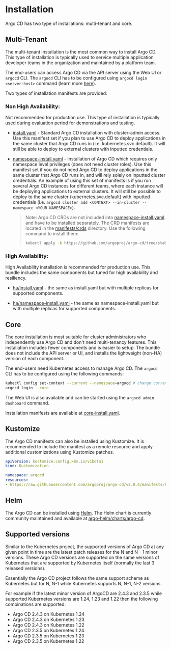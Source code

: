 # Installation

Argo CD has two type of installations: multi-tenant and core.

## Multi-Tenant

The multi-tenant installation is the most common way to install Argo CD. This type of installation is typically used to service multiple application developer teams
in the organization and maintained by a platform team.

The end-users can access Argo CD via the API server using the Web UI or `argocd` CLI. The `argocd` CLI has to be configured using `argocd login <server-host>` command
(learn more [here](../user-guide/commands/argocd_login.md)).

Two types of installation manifests are provided:

### Non High Availability:

Not recommended for production use. This type of installation is typically used during evaluation period for demonstrations and testing.

* [install.yaml](https://github.com/argoproj/argo-cd/blob/master/manifests/install.yaml) - Standard Argo CD installation with cluster-admin access. Use this
  manifest set if you plan to use Argo CD to deploy applications in the same cluster that Argo CD runs
  in (i.e. kubernetes.svc.default). It will still be able to deploy to external clusters with inputted
  credentials.

* [namespace-install.yaml](https://github.com/argoproj/argo-cd/blob/master/manifests/namespace-install.yaml) - Installation of Argo CD which requires only
  namespace level privileges (does not need cluster roles). Use this manifest set if you do not
  need Argo CD to deploy applications in the same cluster that Argo CD runs in, and will rely solely
  on inputted cluster credentials. An example of using this set of manifests is if you run several
  Argo CD instances for different teams, where each instance will be deploying applications to
  external clusters. It will still be possible to deploy to the same cluster (kubernetes.svc.default)
  with inputted credentials (i.e. `argocd cluster add <CONTEXT> --in-cluster --namespace <YOUR NAMESPACE>`).

  > Note: Argo CD CRDs are not included into [namespace-install.yaml](https://github.com/argoproj/argo-cd/blob/master/manifests/namespace-install.yaml).
  > and have to be installed separately. The CRD manifests are located in the [manifests/crds](https://github.com/argoproj/argo-cd/blob/master/manifests/crds) directory.
  > Use the following command to install them:
  > ```bash
  > kubectl apply -k https://github.com/argoproj/argo-cd/tree/stable/manifests/crds
  > ```

### High Availability:

High Availability installation is recommended for production use. This bundle includes the same components but tuned for high availability and resiliency.

* [ha/install.yaml](https://github.com/argoproj/argo-cd/blob/master/manifests/ha/install.yaml) - the same as install.yaml but with multiple replicas for
  supported components.

* [ha/namespace-install.yaml](https://github.com/argoproj/argo-cd/blob/master/manifests/ha/namespace-install.yaml) - the same as namespace-install.yaml but
  with multiple replicas for supported components.

## Core

The core installation is most suitable for cluster administrators who independently use Argo CD and don't need multi-tenancy features. This installation
includes fewer components and is easier to setup. The bundle does not include the API server or UI, and installs the lightweight (non-HA) version of each component.

The end-users need Kubernetes access to manage Argo CD. The `argocd` CLI has to be configured using the following commands:

```bash
kubectl config set-context --current --namespace=argocd # change current kube context to argocd namespace
argocd login --core
```

The Web UI is also available and can be started using the `argocd admin dashboard` command.

Installation manifests are available at [core-install.yaml](https://github.com/argoproj/argo-cd/blob/master/manifests/core-install.yaml).

## Kustomize

The Argo CD manifests can also be installed using Kustomize. It is recommended to include the manifest as a remote resource and apply additional customizations
using Kustomize patches.


```yaml
apiVersion: kustomize.config.k8s.io/v1beta1
kind: Kustomization

namespace: argocd
resources:
- https://raw.githubusercontent.com/argoproj/argo-cd/v2.0.4/manifests/ha/install.yaml
```

## Helm

The Argo CD can be installed using [Helm](https://helm.sh/). The Helm chart is currently community maintained and available at
[argo-helm/charts/argo-cd](https://github.com/argoproj/argo-helm/tree/master/charts/argo-cd).

## Supported versions

Similar to the Kubernetes project, the supported versions of Argo CD at any given point in time are the latest patch releases for the N 
and N - 1 minor versions.
These Argo CD versions are supported on the same versions of Kubernetes that are supported by Kubernetes itself (normally the last 3 released versions).

Essentially the Argo CD project follows the same support scheme as Kubernetes but for N, N-1 while Kubernetes supports N, N-1, N-2 versions.

For example if the latest minor version of ArgoCD are 2.4.3 and 2.3.5  while supported Kubernetes versions are 1.24, 1.23 and 1.22 then the following combinations are supported:

* Argo CD 2.4.3 on Kubernetes 1.24
* Argo CD 2.4.3 on Kubernetes 1.23
* Argo CD 2.4.3 on Kubernetes 1.22
* Argo CD 2.3.5 on Kubernetes 1.24
* Argo CD 2.3.5 on Kubernetes 1.23
* Argo CD 2.3.5 on Kubernetes 1.22